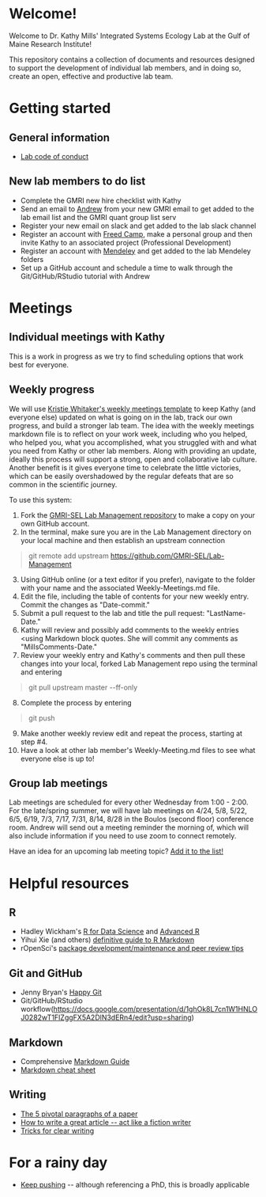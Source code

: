 # Welcome!
Welcome to Dr. Kathy Mills' Integrated Systems Ecology Lab at the Gulf of Maine Research Institute!

This repository contains a collection of documents and resources designed to support the development of individual lab members, and in doing so, create an open, effective and productive lab team.

# Getting started
## General information
* [Lab code of conduct](https://github.com/GMRI-SEL/Lab-Management/blob/master/CodeOfCoduct.md)

## New lab members to do list
* Complete the GMRI new hire checklist with Kathy
* Send an email to [Andrew](aallyn@gmri.org) from your new GMRI email to get added to the lab email list and the GMRI quant group list serv
* Register your new email on slack and get added to the lab slack channel
* Register an account with [Freed Camp](https://freedcamp.com), make a personal group and then invite Kathy to an associated project (Professional Development)
* Register an account with [Mendeley](https://www.mendeley.com/newsfeed) and get added to the lab Mendeley folders
* Set up a GitHub account and schedule a time to walk through the Git/GitHub/RStudio tutorial with Andrew

# Meetings
## Individual meetings with Kathy
This is a work in progress as we try to find scheduling options that work best for everyone.

## Weekly progress
We will use [Kristie Whitaker's weekly meetings template](https://github.com/WhitakerLab/Onboarding) to keep Kathy (and everyone else) updated on what is going on in the lab, track our own progress, and build a stronger lab team. The idea with the weekly meetings markdown file is to reflect on your work week, including who you helped, who helped you, what you accomplished, what you struggled with and what you need from Kathy or other lab members. Along with providing an update, ideally this process will support a strong, open and collaborative lab culture. Another benefit is it gives everyone time to celebrate the little victories, which can be easily overshadowed by the regular defeats that are so common in the scientific journey.

To use this system:
1. Fork the [GMRI-SEL Lab Management repository](https://github.com/GMRI-SEL/Lab-Management) to make a copy on your own GitHub account.
2. In the terminal, make sure you are in the Lab Management directory on your local machine and then establish an upstream connection
>git remote add upstream https://github.com/GMRI-SEL/Lab-Management 
3. Using GitHub online (or a text editor if you prefer), navigate to the folder with your name and the associated Weekly-Meetings.md file. 
4. Edit the file, including the table of contents for your new weekly entry. Commit the changes as "Date-commit."
5. Submit a pull request to the lab and title the pull request: "LastName-Date."
6. Kathy will review and possibly add comments to the weekly entries <using Markdown block quotes. She will commit any comments as "MillsComments-Date."
7. Review your weekly entry and Kathy's comments and then pull these changes into your local, forked Lab Management repo using the terminal and entering
>git pull upstream master --ff-only
8. Complete the process by entering 
>git push
9. Make another weekly review edit and repeat the process, starting at step #4.
10. Have a look at other lab member's Weekly-Meeting.md files to see what everyone else is up to!

## Group lab meetings
Lab meetings are scheduled for every other Wednesday from 1:00 - 2:00. For the late/spring summer, we will have lab meetings on 4/24, 5/8, 5/22, 6/5, 6/19, 7/3, 7/17, 7/31, 8/14, 8/28 in the Boulos (second floor) conference room. Andrew will send out a meeting reminder the morning of, which will also include information if you need to use zoom to connect remotely.

Have an idea for an upcoming lab meeting topic? [Add it to the list!](https://docs.google.com/document/d/1PVWt2vhLGfHVYaQJkdCamAPiajUAa-xUM5aoaydEGGk/edit)

# Helpful resources
## R
* Hadley Wickham's [R for Data Science](https://r4ds.had.co.nz) and [Advanced R](http://adv-r.had.co.nz)
* Yihui Xie (and others) [definitive guide to R Markdown](https://bookdown.org/yihui/rmarkdown/)
* rOpenSci's [package development/maintenance and peer review tips](https://ropensci.github.io/dev_guide/reviewtemplate.html)

## Git and GitHub
* Jenny Bryan's [Happy Git](https://happygitwithr.com)
* Git/GitHub/RStudio workflow(https://docs.google.com/presentation/d/1ghOk8L7cn1W1HNLOJ0282wT1FIZggFX5A2DlN3dERn4/edit?usp=sharing)

## Markdown
* Comprehensive [Markdown Guide](https://www.markdownguide.org)
* [Markdown cheat sheet](https://en.support.wordpress.com/markdown-quick-reference/)

## Writing
* [The 5 pivotal paragraphs of a paper](https://dynamicecology.wordpress.com/2016/02/24/the-5-pivotal-paragraphs-in-a-paper/)
* [How to write a great article -- act like a fiction writer](https://dynamicecology.wordpress.com/2014/06/11/how-to-write-a-great-journal-article-act-like-a-fiction-author/)
* [Tricks for clear writing](https://dynamicecology.wordpress.com/2012/11/14/clear-writing/)

# For a rainy day
* [Keep pushing](http://matt.might.net/articles/phd-school-in-pictures/) -- although referencing a PhD, this is broadly applicable




